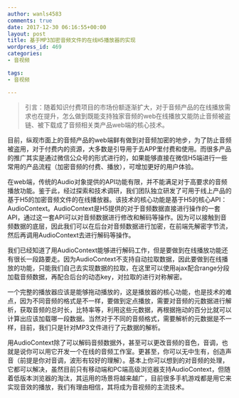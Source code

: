 ```yaml
---
author: wanls4583
comments: true
date: 2017-12-30 06:16:55+00:00
layout: post
title: 基于MP3加密音频文件的在线H5播放器的实现
wordpress_id: 469
categories:
- 音视频

tags:
- 音视频

---
```


>引言：随着知识付费项目的市场份额逐渐扩大，对于音频产品的在线播放需求也在提升，怎么做到既能支持独家音频的web在线播放又能防止音频被盗链、被下载成了音频相关类产品web端的核心技术。

目前，纵观市面上的音频产品的web端鲜有做到对音频加密的地步，为了防止音频被盗用，对于付费内的资源，大多数是引导用于去APP里付费和使用。而很多产品的推广其实是通过微信公众号的形式进行的，如果能够直接在微信H5端进行一些常用的产品流程（加密音频的付费、播放），可增加更好的用户体验。

在web端，传统的Audio对象提供的API功能有限，并不能满足对于高要求的音频播放功能。鉴于此，经过探索和技术调研，我们团队独立研发了可用于线上产品的基于H5的加密音频文件的在线播放器。该技术的核心功能是基于H5的核心API：AudioContext。AudioContext是H5提供的对于音频数据直接进行操作的一套API，通过这一套API可以对音频数据进行修改和解码等操作。因为可以接触到音频数据的底层，因此我们可以在后台对音频数据进行加密，在前端先解密字节流，然后再调用AudioContext去进行解码等操作。

我们已经知道了用AudioContext能够进行解码工作，但是要做到在线播放功能还有很长一段路要走。因为AudioContext不支持自动拉取数据，因此要做到在线播放的功能，只能我们自己去实现数据的拉取，在这里可以使用ajax配合range分段加载音频数据，再配合后台的动态key，对拉取的进行对称解密。

一个完整的播放器应该是能够拖动播放的，这是播放器的核心功能，也是技术的难点，因为不同音频的格式是不一样，要做到定点播放，需要对音频的元数据进行解析，获取音频的总时长，比特率等，利用这些元数据，再根据拖动的百分比就可以计算出应该加载哪一段数据。当然对于不同的音频格式，需要解析的元数据是不一样，目前，我们只是针对MP3文件进行了元数据的解析。

用AudioContext除了可以解码音频数据外，甚至可以更改音频的音色，音调，也就是说你可以用它开发一个在线的音频工作室。更甚至，你可以无中生有，创造声音（前提是你对音调，波形有较好的理解）。基本上你可以想到的对音频的处理，它都可以解决，虽然目前只有移动端和PC端高级浏览器支持AudioContext，但随着低版本浏览器的淘汰，其运用的场景将越来越广，目前很多手机游戏都是用它来实现音效的播放，我们有理由相信，其将成为音视频的主流技术。


